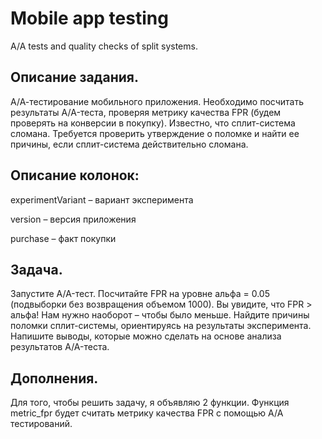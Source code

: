 # Mobile app testing
A/A tests and quality checks of split systems.

## Описание задания.
А/А-тестирование мобильного приложения. Необходимо посчитать результаты A/A-теста, проверяя метрику качества FPR (будем проверять на конверсии в покупку). Известно, что сплит-система сломана. Требуется проверить утверждение о поломке и найти ее причины, если сплит-система действительно сломана.

## Описание колонок:
experimentVariant – вариант эксперимента

version – версия приложения

purchase – факт покупки

## Задача.
Запустите A/A-тест.
Посчитайте FPR на уровне альфа = 0.05 (подвыборки без возвращения объемом 1000). Вы увидите, что FPR > альфа! Нам нужно наоборот – чтобы было меньше.
Найдите причины поломки сплит-системы, ориентируясь на результаты эксперимента.
Напишите выводы, которые можно сделать на основе анализа результатов A/A-теста.

## Дополнения.
Для того, чтобы решить задачу, я объявляю 2 функции.
Функция metric_fpr будет считать метрику качества FPR с помощью А/А тестирований. 
